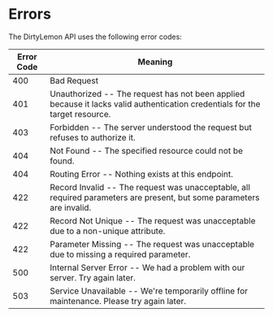 # Errors

The DirtyLemon API uses the following error codes:

Error Code | Meaning
---------- | -------
400 | Bad Request
401 | Unauthorized -- The request has not been applied because it lacks valid authentication credentials for the target resource.
403 | Forbidden -- The server understood the request but refuses to authorize it.
404 | Not Found -- The specified resource could not be found.
404 | Routing Error --	Nothing exists at this endpoint.
422 | Record Invalid	-- The request was unacceptable, all required parameters are present, but some parameters are invalid.
422 | Record Not Unique --	The request was unacceptable due to a non-unique attribute.
422 | Parameter Missing	-- The request was unacceptable due to missing a required parameter.
500 | Internal Server Error -- We had a problem with our server. Try again later.
503 | Service Unavailable -- We're temporarily offline for maintenance. Please try again later.
